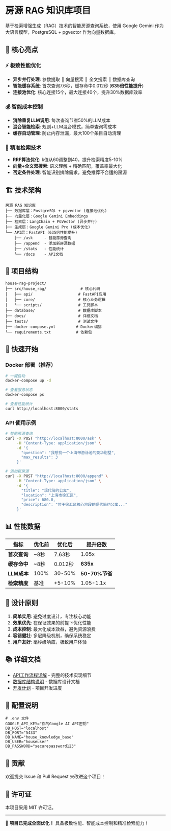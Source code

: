 # 房源 RAG 知识库项目

基于检索增强生成（RAG）技术的智能房源查询系统，使用 Google Gemini 作为大语言模型，PostgreSQL + pgvector 作为向量数据库。

## 🚀 核心亮点

### **⚡ 极致性能优化**
- **异步并行处理**: 参数提取 ║ 向量搜索 ║ 全文搜索 ║ 数据库查询
- **智能缓存系统**: 首次查询7.6秒，缓存命中0.012秒 (**635倍性能提升**)
- **连接池优化**: 核心连接15个，最大连接40个，提升30%数据库效率

### **💰 智能成本控制**
- **消除重复LLM调用**: 每次查询节省50%的LLM成本
- **混合智能检索**: 规则+LLM混合模式，简单查询零成本
- **缓存自动管理**: 防止内存泄漏，最大100个条目自动清理

### **🎯 精准检索技术**
- **RRF算法优化**: k值从60调整到40，提升检索精度5-10%
- **向量+全文双搜索**: 语义理解 + 精确匹配，覆盖率最大化
- **否定条件处理**: 智能识别排除需求，避免推荐不合适的房源

## 🏗️ 技术架构

```
房源 RAG 知识库
├── 数据库层：PostgreSQL + pgvector (连接池优化)
├── 向量化层：Google Gemini Embeddings  
├── 检索层：LangChain + PGVector (异步并行)
├── 生成层：Google Gemini Pro (成本优化)
└── API层：FastAPI (635倍性能提升)
    ├── /ask     - 智能房源查询
    ├── /append  - 添加新房源数据
    ├── /stats   - 性能统计
    └── /docs    - API文档
```

## 📁 项目结构

```
house-rag-project/
├── src/house_rag/               # 核心代码
│   ├── api/                    # FastAPI应用
│   ├── core/                   # 核心业务逻辑
│   └── scripts/                # 工具脚本
├── database/                   # 数据库脚本
├── docs/                       # 详细文档
├── tests/                      # 测试文件
├── docker-compose.yml         # Docker编排
└── requirements.txt           # 依赖包
```

## 🚀 快速开始

### Docker 部署（推荐）
```bash
# 一键启动
docker-compose up -d

# 查看服务状态
docker-compose ps

# 查看性能统计
curl http://localhost:8000/stats
```

### API 使用示例
```bash
# 智能房源查询
curl -X POST "http://localhost:8000/ask" \
     -H "Content-Type: application/json" \
     -d '{
       "question": "我想找一个上海带游泳池的豪华别墅",
       "max_results": 3
     }'

# 添加新房源
curl -X POST "http://localhost:8000/append" \
     -H "Content-Type: application/json" \
     -d '{
       "title": "现代简约公寓",
       "location": "上海市徐汇区",
       "price": 680.0,
       "description": "位于徐汇区核心地段的现代简约公寓..."
     }'
```

## 📊 性能数据

| 指标 | 优化前 | 优化后 | 提升倍数 |
|-----|--------|--------|----------|
| **首次查询** | ~8秒 | 7.63秒 | 1.05x |
| **缓存命中** | ~8秒 | 0.012秒 | **635x** |
| **LLM成本** | 100% | 30-50% | **50-70%节省** |
| **检索精度** | 基准 | +5-10% | 1.05-1.1x |

## 🎯 设计原则

1. **简单实用**: 避免过度设计，专注核心功能
2. **效果优先**: 在保证效果的前提下优化性能  
3. **成本控制**: 最大化成本效益，避免资源浪费
4. **容错健壮**: 多层降级机制，确保系统稳定
5. **用户友好**: 毫秒级响应，极致用户体验

## 📚 详细文档

- [API工作流程详解](docs/ask_api_workflow.md) - 完整的技术实现细节
- [数据库结构说明](docs/database_schema.md) - 数据库设计文档
- [开发计划](docs/计划.md) - 项目开发进度

## 🔧 配置说明

```env
# .env 文件
GOOGLE_API_KEY="你的Google AI API密钥"
DB_HOST="localhost"
DB_PORT="5433"
DB_NAME="house_knowledge_base"
DB_USER="houseuser"
DB_PASSWORD="securepassword123"
```

## 🤝 贡献

欢迎提交 Issue 和 Pull Request 来改进这个项目！

## 📄 许可证

本项目采用 MIT 许可证。

---

🎉 **项目已完成全面优化！** 具备极致性能、智能成本控制和精准检索能力！
